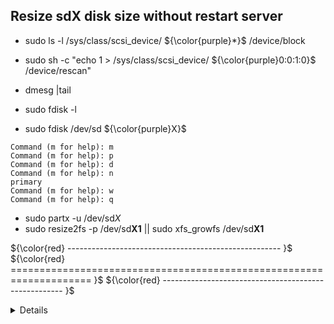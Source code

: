 ## Resize sdX disk size without restart server




- sudo ls -l /sys/class/scsi_device/ ${\color{purple}*}$ /device/block
- sudo sh -c "echo 1 > /sys/class/scsi_device/ ${\color{purple}0:0:1:0}$ /device/rescan"
- dmesg |tail

- sudo fdisk -l
- sudo fdisk /dev/sd ${\color{purple}X}$
```
Command (m for help): m
Command (m for help): p
Command (m for help): d
Command (m for help): n
primary
Command (m for help): w
Command (m for help): q
```

- sudo partx -u /dev/sd<pr>*X*</pr>
- sudo resize2fs -p /dev/sd**X1** || </r> sudo xfs_growfs /dev/sd**X1**


${\color{red} ----------------------------------------------------- }$
${\color{red} ==================================================================== }$
${\color{red} ----------------------------------------------------- }$






<details>
    <summary>Details</summary>

0. Проверка значений 
- df -h
```bash
Filesystem      Size  Used Avail Use% Mounted on
devtmpfs        1.9G     0  1.9G   0% /dev
tmpfs           1.9G     0  1.9G   0% /dev/shm
tmpfs           1.9G   82M  1.8G   5% /run
tmpfs           1.9G     0  1.9G   0% /sys/fs/cgroup
/dev/sda3        35G  3.8G   32G  11% /
/dev/sda2      1014M  173M  842M  18% /boot
/dev/sdb1       100G  100G   0G  100% /data
/dev/sda1       200M   12M  189M   6% /boot/efi
tmpfs           379M     0  379M   0% /run/user/1000
tmpfs           379M     0  379M   0% /run/user/1003
```

1. Посмотрим на каком диске у нас находится раздепл /dev/sdb
- sudo ls -l /sys/class/scsi_device/__*__/device/block
```ioke
lrwxrwxrwx 1 root root 0 Aug 25 10:16 /sys/class//scsi_device/0:0:0:0/device -> ../../../0:0:0:0
lrwxrwxrwx 1 root root 0 Aug 25 10:16 /sys/class//scsi_device/0:0:1:0/device -> ../../../0:0:1:0
```

2. Сделаем рескан чтобы обновить место на диске и провим что у нас размер перечитался
- sudo sh -c " 1 > /sys/class/scsi_device/***0:0:1:0***/device/rescan"
- dmesg |tail
```ioke
[20769327.847320] sd 0:0:1:0: [sdb] 314572800 512-byte logical blocks: (161 GB/150 GiB)
[20769327.847614] sdb: detected capacity change from 107374182400 to 161061273600
```

3. Сохраним информацию о таблице на всякий случай
- sudo fdisk -l > fdisk.save || cat fdisk.save
```ioke
Disk /dev/sda: 42.9 GB, 42949672960 bytes, 83886080 sectors
Units = sectors of 1 * 512 = 512 bytes
Sector size (logical/physical): 512 bytes / 512 bytes
I/O size (minimum/optimal): 512 bytes / 512 bytes
Disk label type: gpt
Disk identifier: 844BD212-975C-4EB9-B2F8-0BC3C4739589


#         Start          End    Size  Type            Name
 1         2048       411647    200M  EFI System      EFI System Partition
 2       411648      2508799      1G  Microsoft basic
 3      2508800     75755519   34.9G  Microsoft basic
 4     75755520     83884031    3.9G  Linux swap

Disk /dev/sdb: 161.1 GB, 161061273600 bytes, 314572800 sectors
Units = sectors of 1 * 512 = 512 bytes
Sector size (logical/physical): 512 bytes / 512 bytes
I/O size (minimum/optimal): 512 bytes / 512 bytes
Disk label type: dos
Disk identifier: 0x00000000
 
   Device Boot      Start         End      Blocks   Id  System
/dev/sdb1            2048   314572799   157285376   83  Linux
```

4. Пересоздадим патрицию (для этого придется удалить предыдущую)
- sudo fdisk /dev/sdb
```ioke
Disk /dev/sdb: 161.1 GB, 161061273600 bytes, 314572800 sectors
Units = sectors of 1 * 512 = 512 bytes
Sector size (logical/physical): 512 bytes / 512 bytes
I/O size (minimum/optimal): 512 bytes / 512 bytes
Disk label type: dos
Disk identifier: 0x00000000
 
   Device Boot      Start         End      Blocks   Id  System
/dev/sdb1            2048   314572799   157285376   83  Linux
 
 
Command (m for help): p
 
Disk /dev/sdb: 161.1 GB, 161061273600 bytes, 314572800 sectors
Units = sectors of 1 * 512 = 512 bytes
Sector size (logical/physical): 512 bytes / 512 bytes
I/O size (minimum/optimal): 512 bytes / 512 bytes
Disk label type: dos
Disk identifier: 0x00000000
 
   Device Boot      Start         End      Blocks   Id  System
/dev/sdb1               1   209715199   104857599+  ee  GPT
 
Command (m for help): d
Selected partition 1
Partition 1 is deleted
 
Command (m for help): n
Partition type:
   p   primary (0 primary, 0 extended, 4 free)
   e   extended
Select (default p): p
Partition number (1-4, default 1): 1
First sector (2048-314572799, default 2048):
Using default value 2048
Last sector, +sectors or +size{K,M,G} (2048-314572799, default 314572799):
Using default value 314572799
Partition 1 of type Linux and of size 150 GiB is set
 
Command (m for help): p
 
Disk /dev/sdb: 161.1 GB, 161061273600 bytes, 314572800 sectors
Units = sectors of 1 * 512 = 512 bytes
Sector size (logical/physical): 512 bytes / 512 bytes
I/O size (minimum/optimal): 512 bytes / 512 bytes
Disk label type: dos
Disk identifier: 0x00000000
 
   Device Boot      Start         End      Blocks   Id  System
/dev/sdb1            2048   314572799   157285376   83  Linux
 
Command (m for help): w
The partition table has been altered!
 
Calling ioctl() to re-read partition table.
 
WARNING: Re-reading the partition table failed with error 16: Device or resource busy.
The kernel still uses the old table. The new table will be used at
the next reboot or after you run partprobe(8) or kpartx(8)
Syncing disks.
 
Command (m for help): q
```

5. Обновим таюлицу разделов
- sudo partx -u /dev/sd**b**

6. Сделаем resize места для файловой системы
- sudo xfs_growfs /dev/sd**b1**
```ioke
meta-data=/dev/sdb1              isize=512    agcount=4, agsize=6553472 blks
         =                       sectsz=512   attr=2, projid32bit=1
         =                       crc=1        finobt=0 spinodes=0
data     =                       bsize=4096   blocks=26213888, imaxpct=25
         =                       sunit=0      swidth=0 blks
naming   =version 2              bsize=4096   ascii-ci=0 ftype=1
log      =internal               bsize=4096   blocks=12799, version=2
         =                       sectsz=512   sunit=0 blks, lazy-count=1
realtime =none                   extsz=4096   blocks=0, rtextents=0
data blocks changed from 26213888 to 39321344
```

7. Проверка изменений
- df -h
```bash
Filesystem      Size  Used Avail Use% Mounted on
devtmpfs        1.9G     0  1.9G   0% /dev
tmpfs           1.9G     0  1.9G   0% /dev/shm
tmpfs           1.9G   82M  1.8G   5% /run
tmpfs           1.9G     0  1.9G   0% /sys/fs/cgroup
/dev/sda3        35G  3.8G   32G  11% /
/dev/sda2      1014M  173M  842M  18% /boot
/dev/sdb1       150G  100G   51G  67% /data
/dev/sda1       200M   12M  189M   6% /boot/efi
tmpfs           379M     0  379M   0% /run/user/1000
tmpfs           379M     0  379M   0% /run/user/1003
```

</details>
